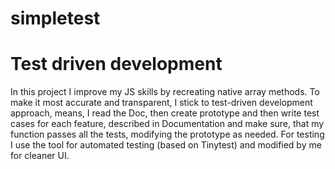 # simpletest

# Test driven development

In this project I improve my JS skills by recreating native array methods. To make it most accurate and transparent, I stick to test-driven development approach, means, I read the Doc, then create prototype and then write test cases for each feature, described in Documentation and make sure, that my function passes all the tests, modifying the prototype as needed.
For testing I use the tool for automated testing (based on Tinytest) and modified by me for cleaner UI. 

